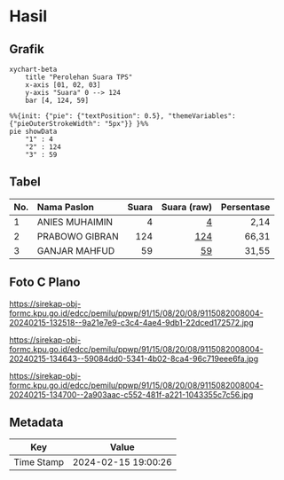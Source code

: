 # Hasil

## Grafik

```mermaid
xychart-beta
    title "Perolehan Suara TPS"
    x-axis [01, 02, 03]
    y-axis "Suara" 0 --> 124
    bar [4, 124, 59]
```

```mermaid
%%{init: {"pie": {"textPosition": 0.5}, "themeVariables": {"pieOuterStrokeWidth": "5px"}} }%%
pie showData
    "1" : 4
    "2" : 124
    "3" : 59
```

## Tabel

| No. | Nama Paslon    | Suara | Suara (raw) | Persentase |
|:--- |:-------------- | -----:| -----------:| ----------:|
| 1   | ANIES MUHAIMIN | 4     | [4][p-1]    | 2,14       |
| 2   | PRABOWO GIBRAN | 124   | [124][p-2]  | 66,31      |
| 3   | GANJAR MAHFUD  | 59    | [59][p-3]   | 31,55      |


[p-1]: https://github.com/gigit-pemilu/pemilu-2024-91-papua/blob/main/pilpres/hitung-suara/sub/91-papua/sub/15-waropen/sub/08-urei-faisei/sub/2008-usaiwa/sub/004-tps/sub/paslon-1.txt
[p-2]: https://github.com/gigit-pemilu/pemilu-2024-91-papua/blob/main/pilpres/hitung-suara/sub/91-papua/sub/15-waropen/sub/08-urei-faisei/sub/2008-usaiwa/sub/004-tps/sub/paslon-2.txt
[p-3]: https://github.com/gigit-pemilu/pemilu-2024-91-papua/blob/main/pilpres/hitung-suara/sub/91-papua/sub/15-waropen/sub/08-urei-faisei/sub/2008-usaiwa/sub/004-tps/sub/paslon-3.txt

## Foto C Plano

https://sirekap-obj-formc.kpu.go.id/edcc/pemilu/ppwp/91/15/08/20/08/9115082008004-20240215-132518--9a21e7e9-c3c4-4ae4-9db1-22dced172572.jpg

https://sirekap-obj-formc.kpu.go.id/edcc/pemilu/ppwp/91/15/08/20/08/9115082008004-20240215-134643--59084dd0-5341-4b02-8ca4-96c719eee6fa.jpg

https://sirekap-obj-formc.kpu.go.id/edcc/pemilu/ppwp/91/15/08/20/08/9115082008004-20240215-134700--2a903aac-c552-481f-a221-1043355c7c56.jpg


## Metadata

| Key        | Value               |
| ---------- | ------------------- |
| Time Stamp | 2024-02-15 19:00:26 |



